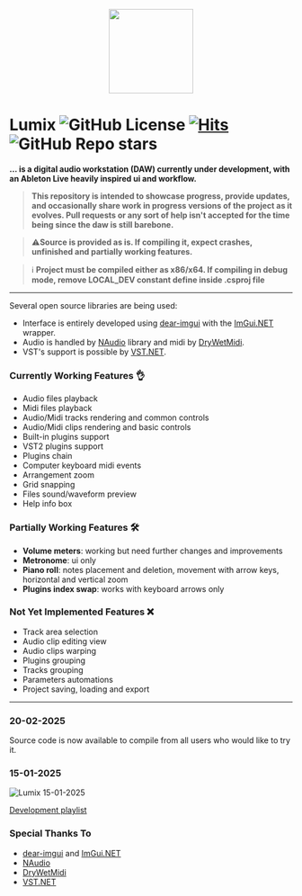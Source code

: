 <p align="center">
 <img src="https://i.imgur.com/PhXPmxf.png" width="150" height="150" />
</p>

# Lumix ![GitHub License](https://img.shields.io/github/license/ImAxel0/Lumix) [![Hits](https://hits.seeyoufarm.com/api/count/incr/badge.svg?url=https%3A%2F%2Fgithub.com%2FImAxel0%2FLumix&count_bg=%2379C83D&title_bg=%23555555&icon=&icon_color=%23E7E7E7&title=Views&edge_flat=false)](https://hits.seeyoufarm.com) ![GitHub Repo stars](https://img.shields.io/github/stars/ImAxel0/Lumix)

**... is a digital audio workstation (DAW) currently under development, with an Ableton Live heavily inspired ui and workflow.**

> **This repository is intended to showcase progress, provide updates, and occasionally share work in progress versions of the project as it evolves.
Pull requests or any sort of help isn't accepted for the time being since the daw is still barebone.**

> :warning:**Source is provided as is. If compiling it, expect crashes, unfinished and partially working features.**

> :information_source: **Project must be compiled either as x86/x64. If compiling in debug mode, remove LOCAL_DEV constant define inside .csproj file**

---

Several open source libraries are being used:
- Interface is entirely developed using [dear-imgui](https://github.com/ocornut/imgui) with the [ImGui.NET](https://github.com/ImGuiNET/ImGui.NET) wrapper.
- Audio is handled by [NAudio](https://github.com/naudio/NAudio) library and midi by [DryWetMidi](https://github.com/melanchall/drywetmidi).
- VST's support is possible by [VST.NET](https://github.com/obiwanjacobi/vst.net).

### Currently Working Features :ok_hand:
- Audio files playback
- Midi files playback
- Audio/Midi tracks rendering and common controls
- Audio/Midi clips rendering and basic controls
- Built-in plugins support
- VST2 plugins support
- Plugins chain
- Computer keyboard midi events
- Arrangement zoom
- Grid snapping
- Files sound/waveform preview
- Help info box

### Partially Working Features :hammer_and_wrench:
- **Volume meters**: working but need further changes and improvements
- **Metronome**: ui only
- **Piano roll**: notes placement and deletion, movement with arrow keys, horizontal and vertical zoom
- **Plugins index swap**: works with keyboard arrows only

### Not Yet Implemented Features :x:
- Track area selection
- Audio clip editing view
- Audio clips warping
- Plugins grouping
- Tracks grouping
- Parameters automations
- Project saving, loading and export
---

### 20-02-2025
Source code is now available to compile from all users who would like to try it.

### 15-01-2025
![Lumix 15-01-2025](https://github.com/user-attachments/assets/93d2e266-48d8-4aac-8461-66a9d5bb8939)

[Development playlist](https://www.youtube.com/playlist?list=PLskQuYoe4Bn8Aub8okcEeravu602E4kNM)

### Special Thanks To
- [dear-imgui](https://github.com/ocornut/imgui) and [ImGui.NET](https://github.com/ImGuiNET/ImGui.NET)
- [NAudio](https://github.com/naudio/NAudio)
- [DryWetMidi](https://github.com/melanchall/drywetmidi)
- [VST.NET](https://github.com/obiwanjacobi/vst.net)
